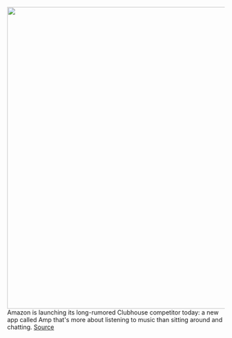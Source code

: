 <img src='https://cdn.vox-cdn.com/thumbor/zG4SAvcCtbb7fdY-JNtmMEuhCQw=/0x0:2440x1372/1200x800/filters:focal(1025x491:1415x881)/cdn.vox-cdn.com/uploads/chorus_image/image/70593391/Amp_Screen1.0.jpg' width='700px' /><br/>
Amazon is launching its long-rumored Clubhouse competitor today: a new app called Amp that's more about listening to music than sitting around and chatting.
<a href='https://www.theverge.com/2022/3/8/22966229/amazon-amp-live-audio-radio-dj-clubhouse-competitor-ios-app'> Source <a/>